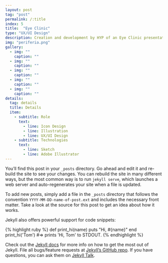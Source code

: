 ```yaml
---
layout: post
tag: "post"
permalink: /:title
index: 5
title:  "Eye Clinic"
type: "UX/UI Design"
description: Creation and development by HYP of an Eye Clinic presentation website with its services and different offices. The design approach was based in the creation of visual elements that present the different sections of the website and improves the understanding and experience of the user through the website.
img: "periferia.png"
gallery:
  - img: ""
    caption: ""
  - img: ""
    caption: ""
  - img: ""
    caption: ""
  - img: ""
    caption: ""
  - img: ""
    caption: ""
details:
  tag: details
  title: Details
  item:
    - subtitle: Role
      text:
        - line: Icon Design
        - line: Illustration
        - line: UX/UI Design
    - subtitle: Technologies
      text:
        - line: Sketch
        - line: Adobe Illustrator
---
```

You’ll find this post in your `_posts` directory. Go ahead and edit it and re-build the site to see your changes. You can rebuild the site in many different ways, but the most common way is to run `jekyll serve`, which launches a web server and auto-regenerates your site when a file is updated.

To add new posts, simply add a file in the `_posts` directory that follows the convention `YYYY-MM-DD-name-of-post.ext` and includes the necessary front matter. Take a look at the source for this post to get an idea about how it works.

Jekyll also offers powerful support for code snippets:

{% highlight ruby %}
def print_hi(name)
  puts "Hi, #{name}"
end
print_hi('Tom')
#=> prints 'Hi, Tom' to STDOUT.
{% endhighlight %}

Check out the [Jekyll docs][jekyll-docs] for more info on how to get the most out of Jekyll. File all bugs/feature requests at [Jekyll’s GitHub repo][jekyll-gh]. If you have questions, you can ask them on [Jekyll Talk][jekyll-talk].

[jekyll-docs]: https://jekyllrb.com/docs/home
[jekyll-gh]:   https://github.com/jekyll/jekyll
[jekyll-talk]: https://talk.jekyllrb.com/
